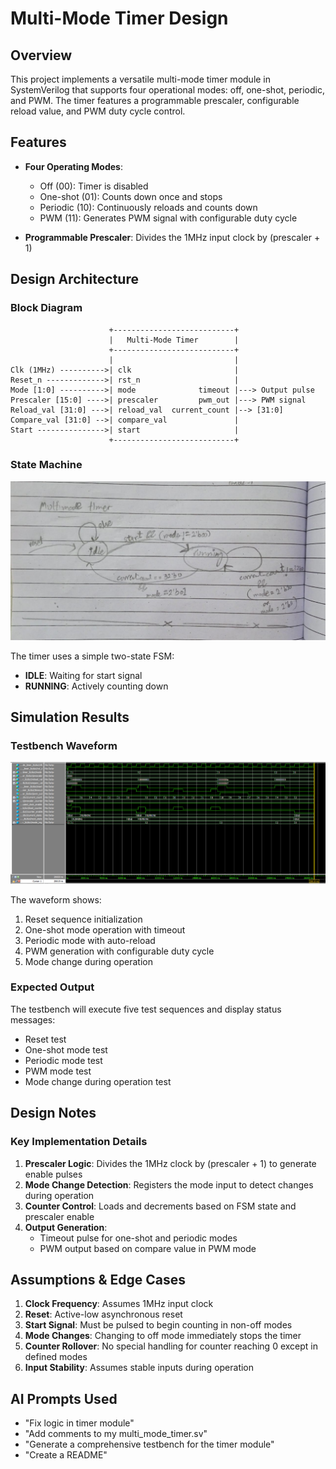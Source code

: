 # Multi-Mode Timer Design

## Overview

This project implements a versatile multi-mode timer module in SystemVerilog that supports four operational modes: off, one-shot, periodic, and PWM. The timer features a programmable prescaler, configurable reload value, and PWM duty cycle control.

## Features

- **Four Operating Modes**:
  - Off (00): Timer is disabled
  - One-shot (01): Counts down once and stops
  - Periodic (10): Continuously reloads and counts down
  - PWM (11): Generates PWM signal with configurable duty cycle

- **Programmable Prescaler**: Divides the 1MHz input clock by (prescaler + 1)
## Design Architecture

### Block Diagram

```
                      +---------------------------+
                      |   Multi-Mode Timer        |
                      +---------------------------+
                      |                           |
Clk (1MHz) ---------->| clk                       |
Reset_n ------------->| rst_n                     |
Mode [1:0] ---------->| mode              timeout |---> Output pulse
Prescaler [15:0] ---->| prescaler         pwm_out |---> PWM signal
Reload_val [31:0] --->| reload_val  current_count |--> [31:0]
Compare_val [31:0] -->| compare_val               |
Start --------------->| start                     |
                      +---------------------------+
```

### State Machine

![State Machine Diagram](multi_mode_timer_doc.jpg)

The timer uses a simple two-state FSM:
- **IDLE**: Waiting for start signal
- **RUNNING**: Actively counting down

## Simulation Results

### Testbench Waveform

![Testbench Waveform](multi_mode_timer_tb_waveform.png)

The waveform shows:
1. Reset sequence initialization
2. One-shot mode operation with timeout
3. Periodic mode with auto-reload
4. PWM generation with configurable duty cycle
5. Mode change during operation


### Expected Output
The testbench will execute five test sequences and display status messages:
- Reset test
- One-shot mode test
- Periodic mode test
- PWM mode test
- Mode change during operation test

## Design Notes

### Key Implementation Details

1. **Prescaler Logic**: Divides the 1MHz clock by (prescaler + 1) to generate enable pulses
2. **Mode Change Detection**: Registers the mode input to detect changes during operation
3. **Counter Control**: Loads and decrements based on FSM state and prescaler enable
4. **Output Generation**:
   - Timeout pulse for one-shot and periodic modes
   - PWM output based on compare value in PWM mode

## Assumptions & Edge Cases

1. **Clock Frequency**: Assumes 1MHz input clock
2. **Reset**: Active-low asynchronous reset
3. **Start Signal**: Must be pulsed to begin counting in non-off modes
4. **Mode Changes**: Changing to off mode immediately stops the timer
5. **Counter Rollover**: No special handling for counter reaching 0 except in defined modes
6. **Input Stability**: Assumes stable inputs during operation


## AI Prompts Used
- "Fix logic in timer module"
- "Add comments to my multi_mode_timer.sv"
- "Generate a comprehensive testbench for the timer module"
- "Create a README"
